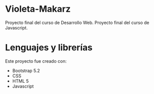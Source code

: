 # Violeta-Makarz
Proyecto final del curso de Desarrollo Web.
Proyecto final del curso de Javascript.


# Lenguajes y librerías
Este proyecto fue creado con:
* Bootstrap 5.2
* CSS 
* HTML 5
* Javascript

